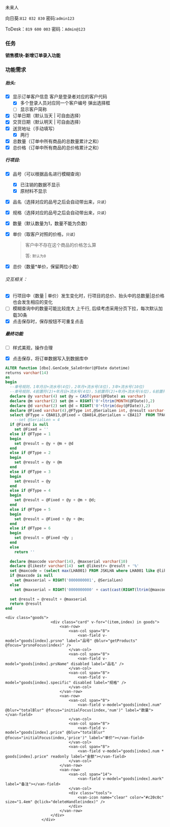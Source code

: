 未来人

向日葵:`812 032 830`  密码:`admin123`

ToDesk：`819 600 003`   密码：`Admin@123`

### 任务

**销售模块-新增订单录入功能**

### 功能需求

##### 抬头:

- [x] 显示订单客户信息 客户是登录者对应的客户代码
    - [x] 多个登录人员对应同一个客户编号 弹出选择框
    - [ ] 显示客户简称
    
- [x] 订单日期（默认当天 | 可自由选择）
- [x] 交货日期（默认明天 | 可自由选择）
- [x] 送货地址（手动填写）
    - [x] 两行

- [x] 总数量（订单中所有商品的总数量累计之和）
- [x] 总价格（订单中所有商品的总价格累计之和）

##### 行项目:

- [x] 品号（可以根据品名进行模糊查询）

    - [x] 已注销的数据不显示
    - [x] 原材料不显示

- [x] 品名（选择对应的品号之后会自动带出来，`只读`）

- [x] 规格（选择对应的品号之后会自动带出来，`只读`）

- [x] 数量（默认数量为1，数量不能为负数）

- [x] 单价（取客户对照的价格，`只读`）

    > 客户中不存在这个商品的价格怎么算
    >
    > 答: `默认为0`

- [x] 总价（数量*单价，保留两位小数）

###### 交互相关：

- [x] 行项目中（数量 | 单价）发生变化时，行项目的总价、抬头中的总数量|总价格也会发生相应的变化
- [ ] 模糊查询中的数量可能比较庞大 上千行, 后续考虑采用分页下拉，每次默认加载30条
- [x] 点击保存时，保存按钮不可重复点击

##### 最终功能

- [ ] 样式美观，操作合理

- [x] 点击保存，将订单数据写入到数据库中







```sql
ALTER function [dbo].GenCode_SaleOrder(@FDate datetime)
returns varchar(14)
as
begin
  --单号规则，1年月日+流水号(4位)，2年月+流水号(8位)，3年+流水号(10位)
  --单号规则，4前置符(2)+年月日+流水号(4位)，5前置符(2)+年月+流水号(6位)，6前置符(2)+年+流水号(8位),7手动编号，无前置
  declare @y varchar(4) set @y = CAST(year(@FDate) as varchar)  
  declare @m varchar(2) set @m = RIGHT('0'+ltrim(MONTH(@FDate)),2) 
  declare @d varchar(2) set @d = RIGHT('0'+ltrim(day(@FDate)),2) 
  declare @Fixed varchar(4),@FType int,@SerialLen int, @result varchar(14)    
  select @FType = CBA013,@Fixed = CBA014,@SerialLen = CBA117  FROM TPACBA  
	--set @SerialLen = 4
  if @Fixed is null 
    set @Fixed = '' 	
  else if @FType = 1 
  begin
    set @result = @y + @m + @d 
  end
  else if @FType = 2 
  begin
    set @result = @y + @m  
  end
  else if @FType = 3 
  begin
    set @result = @y 
  end
  else if @FType = 4
  begin
    set @result = @Fixed + @y + @m + @d;
  end  
  else if @FType = 5
  begin
    set @result = @Fixed + @y + @m;
  end  
  else if @FType = 6
  begin
    set @result = @Fixed +@y ;
  end 
  else 
    return ''
  
  declare @maxcode varchar(14), @maxserial varchar(10)   
  declare @likestr varchar(14)  set @likestr= @result + '%'    
  set @maxcode = (select max(LHA001) FROM JSKLHA where LHA001 like @likestr)
  if @maxcode is null
    set @maxserial = RIGHT('0000000001', @SerialLen)
  else
    set @maxserial = RIGHT('0000000000' + cast(cast(RIGHT(ltrim(@maxcode),@SerialLen) as int) + 1 as varchar),@SerialLen) 
     
  set @result = @result + @maxserial  
  return @result
end
```













```vue
<div class="goods">
                    <div class="card" v-for="(item,index) in goods">
                        <van-row>
                            <van-col span="8">
                                <van-field v-model="goods[index].prsno" label="品号" @blur="getProducts" @focus="prsnoFocus(index)" />
                            </van-col>
                            <van-col span="8">
                                <van-field v-model="goods[index].prsName" disabled label="品名" />
                            </van-col>
                            <van-col span="8">
                                <van-field v-model="goods[index].specific" disabled label="规格" />
                            </van-col>
                        </van-row>
                        <van-row>
                            <van-col span="8">
                                <van-field v-model="goods[index].num" @blur="totalBlur" @focus="initialFocus(index,'num')" label="数量"></van-field>
                            </van-col>
                            <van-col span="8">
                                <van-field v-model="goods[index].price" @blur="totalBlur" @focus="initialFocus(index,'price')" label="单价"></van-field>
                            </van-col>
                            <van-col span="8">
                                <van-field v-model="goods[index].num * goods[index].price" readonly label="金额"></van-field>
                            </van-col>
                        </van-row>
                        <van-row>
                            <van-col span="14">
                                <van-field v-model="goods[index].mark" label="备注"></van-field>
                            </van-col>
                            <div class="tools">
                                <van-icon name="clear" color="#c20c0c" size="1.4em" @click="deleteHandle(index)" />
                            </div>
                        </van-row>
                    </div>
                </div>
```

